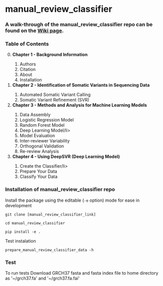 # manual_review_classifier
### A walk-through of the manual_review_classifier repo can be found on the [Wiki page](https://github.com/griffithlab/manual_review_classifier/wiki). 


### Table of Contents

<ol start="0">
  <li><strong>Chapter 1 - Background Information</strong></li>
  <ol start="i">
    <li>Authors</li>
    <li>Citation</li>
    <li>About</li>
    <li>Installation</li>
  </ol>
  <li><strong>Chapter 2 - Identification of Somatic Variants in Sequencing Data</strong></li>
  <ol start="i">
    <li>Automated Somatic Variant Calling</li>
    <li>Somatic Variant Refinement (SVR)</li>
  </ol>
  <li><strong>Chapter 3 - Methods and Analysis for Machine Learning Models </strong></li>
  <ol start="i">
    <li>Data Assembly</li>
    <li>Logistic Regression Model</li>
    <li>Random Forest Model</li>
    <li>Deep Learning Model/li>
    <li>Model Evaluation</li>
    <li>Inter-reviewer Variability</li>
    <li>Orthogonal Validation</li>
    <li>Re-review Analysis</li>
  </ol>
  <li><strong>Chapter 4 - Using DeepSVR (Deep Learning Model) </strong></li>
  <ol start="i">  
    <li>Create the Classifier/li>
    <li>Prepare Your Data</li>
    <li>Classify Your Data</li>
  </ol>
</ol>

### Installation of manual_review_classifier repo

Install the package using the editable (`-e` option) mode for ease in development

`git clone [manual_review_classifier_link]`

`cd manual_review_classifier`

`pip install -e .`

Test instalation 

`prepare_manual_review_classifier_data -h`

### Test

To run tests Download GRCH37 fasta and fasta index file to home directory as 
'\~/grch37.fa' and '\~/grch37.fa.fai'
